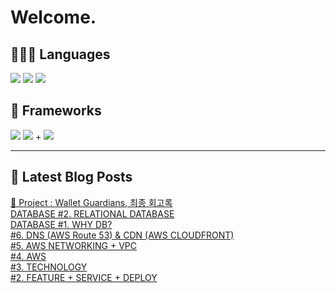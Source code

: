 # Welcome.

## 🧑🏻‍💻 Languages

<p>
    <img src="https://img.shields.io/badge/TypeScript-3178C6?style=flat-square&logo=TypeScript&logoColor=white"/> 
  <img src="https://img.shields.io/badge/JavaScript-F7DF1E?style=flat-square&logo=JavaScript&logoColor=white"/> 
  <img src="https://img.shields.io/badge/Java-5382A1?style=flat-square&logo=openjdk&logoColor=white"/>
</p>

## 📘 Frameworks 

<p>
  <img src="https://img.shields.io/badge/React-61DAFB?style=flat-square&logo=React&logoColor=black"/>
  <img src="https://img.shields.io/badge/Vue.js-4FC08D?style=flat-square&logo=Vue.js&logoColor=white"/>
+ <img src="https://img.shields.io/badge/Next.js-000000?style=flat-square&logo=Next.js&logoColor=white"/>
</p>




---


## 📕 Latest Blog Posts

<a href="https://wonbin109.tistory.com/111">📌 Project : Wallet Guardians, 최종 회고록</a></br><a href=https://wonbin109.tistory.com/147>DATABASE #2. RELATIONAL DATABASE</a></br><a href=https://wonbin109.tistory.com/146>DATABASE #1. WHY DB?</a></br><a href=https://wonbin109.tistory.com/145>#6. DNS (AWS Route 53) &amp; CDN (AWS CLOUDFRONT)</a></br><a href=https://wonbin109.tistory.com/144>#5. AWS NETWORKING + VPC</a></br><a href=https://wonbin109.tistory.com/143>#4. AWS</a></br><a href=https://wonbin109.tistory.com/142>#3. TECHNOLOGY</a></br><a href=https://wonbin109.tistory.com/141>#2.  FEATURE + SERVICE + DEPLOY</a></br>